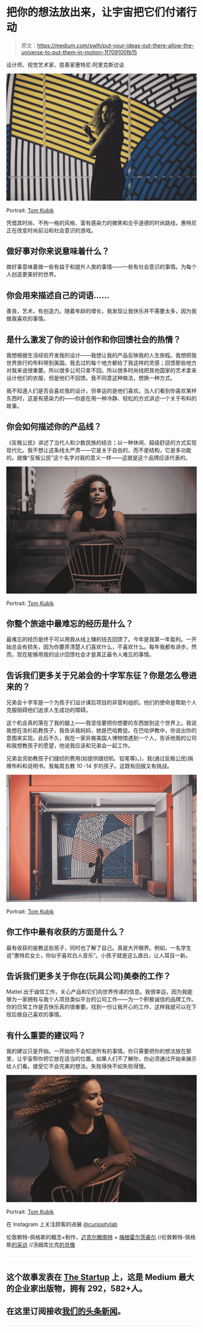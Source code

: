 # 把你的想法放出来，让宇宙把它们付诸行动

> 原文：<https://medium.com/swlh/put-your-ideas-out-there-allow-the-universe-to-put-them-in-motion-1f709100fb15>

设计师、视觉艺术家、慈善家惠特尼·阿里克斯访谈

![](img/3482a081a2adbd92342cc3546c224619.png)

Portrait: [Tom Kubik](https://www.tomkubikphoto.com/patrons-of-progress-portraits)

凭借其时尚、不拘一格的风格、富有感染力的微笑和合乎道德的时尚路线，惠特尼正在改变时尚前沿和社会意识的游戏。

## 做好事对你来说意味着什么？

做好事意味着做一些有益于和提升人类的事情——一些有社会意识的事情。为每个人创造更美好的世界。

## **你会用来描述自己的词语……**

善良，艺术，有创造力。随着年龄的增长，我发现让我快乐并不需要太多，因为我做我喜欢的事情。

## **是什么激发了你的设计创作和你回馈社会的热情？**

我想根据生活经验开发我的设计——我想让我的产品反映我的人生旅程。我想把我世界旅行的布料带到美国。我去过的每个地方都给了我这样的灵感；回馈那些地方对我来说很重要。所以很多公司只拿不回。所以很多时尚线把其他国家的艺术拿来设计他们的衣服，但是他们不回馈。我不同意这种做法，想换一种方式。

我不知道人们是否会喜欢我的设计，但幸运的是他们喜欢。当人们看到你喜欢某样东西时，这是有感染力的——你是在用一种冷静、轻松的方式讲述一个关于布料的故事。

## **你会如何描述你的产品线？**

《反叛公民》讲述了当代人和少数民族的结合；以一种休闲、超级舒适的方式实现现代化。我不想让这条线太严肃——它是关于自由的，而不是结构，它是多功能的。就像“反叛公民”这个名字对我的意义一样——这就是这个品牌应该代表的。

![](img/67524a17695a1d7b5a37eb5f9ebab077.png)

Portrait: [Tom Kubik](https://www.tomkubikphoto.com/patrons-of-progress-portraits)

## **你整个旅途中最难忘的经历是什么？**

最难忘的经历是终于可以用我从线上赚的钱去回馈了。今年是我第一年盈利。一开始总会有损失，因为你要弄清楚人们喜欢什么，不喜欢什么。每年我都有进步。然而，现在能够用我的设计回馈社会才是真正最令人难忘的事情。

## **告诉我们更多关于兄弟会的十字军东征？你是怎么卷进来的？**

兄弟会十字军是一个为孩子们设计课后项目的非营利组织。他们的使命是帮助个人克服阻碍他们追求人生成功的障碍。

这个机会真的落在了我的腿上——我坚信要把你想要的东西放到这个世界上。我说我想在洛杉矶教孩子，我告诉我妈妈，她是巴哈教徒。在巴哈伊教中，你说出你的意图来实现。此后不久，我在一家非裔美国人博物馆遇到一个人，告诉他我的公司和我想教孩子的愿望，他说我应该和兄弟会一起工作。

兄弟会资助教孩子们缝纫的费用(如提供缝纫机、铅笔等)。)，我(通过反叛公民)捐赠布料和说明书。我每周五教 10 -14 岁的孩子。这既有回报又有挑战。

![](img/f0fc963c322a48d8f0c08920bb6d6a60.png)

Portrait: [Tom Kubik](https://www.tomkubikphoto.com/patrons-of-progress-portraits)

## 你工作中最有收获的方面是什么？

最有收获的是教这些孩子，同时也了解了自己。真是大开眼界。例如，一名学生说“惠特尼女士，你似乎喜欢白人音乐”。小孩子就是这么直白，让人耳目一新。

## **告诉我们更多关于你在(玩具公司)美泰的工作？**

Mattel 出于诚信工作，关心产品和它们向世界传递的信息。我很幸运，因为我能够为一家拥有与我个人项目类似平台的公司工作——为一个积极诚信的品牌工作。你的日常工作是否快乐真的很重要。找到一份让我开心的工作，这样我就可以在下班后做自己喜欢的事情。

## **有什么重要的建议吗？**

我的建议只是开始。一开始你不会知道所有的事情。你只需要把你的想法放在那里，让宇宙帮你把它放在适当的位置。如果人们不了解你，你必须通过开始来展示给人们看。接受它不会完美的想法。失败得快不如失败得慢。

![](img/6913e7b078fbc712b6abdfe0866a246c.png)

Portrait: [Tom Kubik](https://www.tomkubikphoto.com/patrons-of-progress-portraits)

在 Instagram 上关注顾客的进展 [@curiositylab](https://www.instagram.com/c_riositylab/)

伦敦赖特-佩格斯的概念+制作，[迈克尔滕南特](https://www.linkedin.com/in/michael-tennant/) + [梅根霍尔茨豪尔](https://www.linkedin.com/in/meghan-holzhauer-29b2733/) //伦敦赖特-佩格斯[的采访](https://www.linkedin.com/in/london-wright-pegs-89282112/) //汤姆库比克[的肖像](https://www.tomkubikphoto.com/patrons-of-progress-portraits)

![](img/731acf26f5d44fdc58d99a6388fe935d.png)

## 这个故事发表在 [The Startup](https://medium.com/swlh) 上，这是 Medium 最大的企业家出版物，拥有 292，582+人。

## 在这里订阅接收[我们的头条新闻](http://growthsupply.com/the-startup-newsletter/)。

![](img/731acf26f5d44fdc58d99a6388fe935d.png)